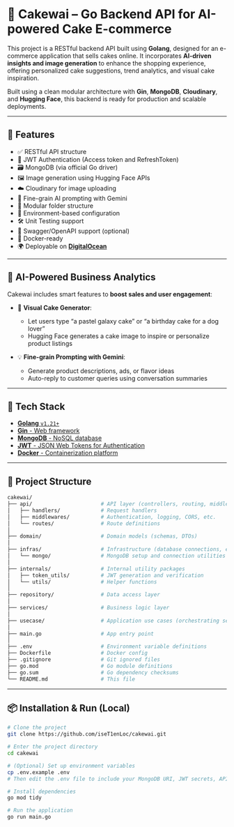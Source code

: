# 🎂 Cakewai – Go Backend API for AI-powered Cake E-commerce

This project is a RESTful backend API built using **Golang**, designed for an e-commerce application that sells cakes online. It incorporates **AI-driven insights and image generation** to enhance the shopping experience, offering personalized cake suggestions, trend analytics, and visual cake inspiration.

Built using a clean modular architecture with **Gin**, **MongoDB**, **Cloudinary**, and **Hugging Face**, this backend is ready for production and scalable deployments.


---

## 🚀 Features

- ✅ RESTful API structure
- 🔐 JWT Authentication (Access token and RefreshToken)
- 🗃️ MongoDB (via official Go driver)
- 🖼️ Image generation using Hugging Face APIs
- ☁️ Cloudinary for image uploading
- 🧠 Fine-grain AI prompting with Gemini
- 📁 Modular folder structure
- 🌱 Environment-based configuration
- 🛠️ Unit Testing support
- 📄 Swagger/OpenAPI support (optional)
- 🐳 Docker-ready
- 🌍 Deployable on [**DigitalOcean**](https://www.digitalocean.com/)

---

## 🧠 AI-Powered Business Analytics

Cakewai includes smart features to **boost sales and user engagement**:
- 🎨 **Visual Cake Generator**:
  - Let users type “a pastel galaxy cake” or “a birthday cake for a dog lover”
  - Hugging Face generates a cake image to inspire or personalize product listings

- 💡 **Fine-grain Prompting with Gemini**:
  - Generate product descriptions, ads, or flavor ideas
  - Auto-reply to customer queries using conversation summaries

---


## 🧰 Tech Stack

- [**Golang** `v1.21+`](https://golang.org/doc/)
- [**Gin** - Web framework](https://github.com/gin-gonic/gin)
- [**MongoDB** - NoSQL database](https://www.mongodb.com/)
- [**JWT** - JSON Web Tokens for Authentication](https://jwt.io/)
- [**Docker** - Containerization platform](https://www.docker.com/)
---


## 📁 Project Structure
```bash
cakewai/
├── api/                      # API layer (controllers, routing, middleware)
│   ├── handlers/             # Request handlers
│   ├── middlewares/          # Authentication, logging, CORS, etc.
│   └── routes/               # Route definitions
│
├── domain/                   # Domain models (schemas, DTOs)
│
├── infras/                   # Infrastructure (database connections, external services)
│   └── mongo/                # MongoDB setup and connection utilities
│
├── internals/                # Internal utility packages
│   ├── token_utils/          # JWT generation and verification
│   └── utils/                # Helper functions
│
├── repository/               # Data access layer
│
├── services/                 # Business logic layer
│
├── usecase/                  # Application use cases (orchestrating services)
│
├── main.go                   # App entry point
│
├── .env                      # Environment variable definitions
├── Dockerfile                # Docker config
├── .gitignore                # Git ignored files
├── go.mod                    # Go module definitions
├── go.sum                    # Go dependency checksums
└── README.md                 # This file
```
---

## 📦 Installation & Run (Local)

```bash
# Clone the project
git clone https://github.com/iseT1enLoc/cakewai.git

# Enter the project directory
cd cakewai

# (Optional) Set up environment variables
cp .env.example .env
# Then edit the .env file to include your MongoDB URI, JWT secrets, API keys, etc.

# Install dependencies
go mod tidy

# Run the application
go run main.go



